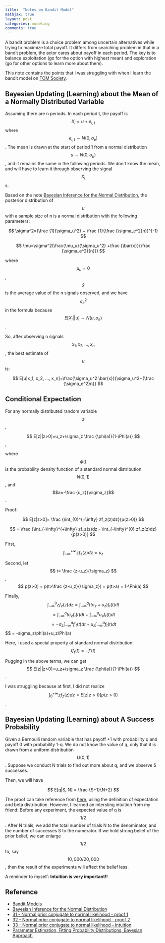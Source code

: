 ```yaml
---
title:  "Notes on Bandit Model"
mathjax: true
layout: post
categories: modeling
comments: true
---
```


A bandit problem is a choice problem among uncertain alternatives while trying to maximize total payoff. It differs from searching problem in that in a bandit problem, the actor cares about payoff in each period. The key is to balance exploitation (go for the option with highest mean) and exploration (go for other options to learn more about them).

This note contains the points that I was struggling with when I learn the bandit model on [TOM Society](https://sites.google.com/view/tomsociety/2021-summer-school?authuser=0).


## Bayesian Updating (Learning) about the Mean of a Normally Distributed Variable

Assuming there are n periods. In each period t, the payoff is $$X_i=u+e_{i,t}$$ where $$e_{i,t} \sim N(0, \sigma_e)$$. The mean is drawn at the start of period 1 from a normal distribution $$u \sim N(0, \sigma_u)$$, and it remains the same in the following periods. We don't know the mean, and will have to learn it through observing the signal $$X_i$$s.

Based on the note [Bayesian Inference for the Normal Distribution](http://www.ams.sunysb.edu/~zhu/ams570/Bayesian_Normal.pdf), the posterior distribution of $$u$$ with a sample size of n is a normal distribution with the following parameters:

$$ \sigma^2=(\frac {1}{\sigma_u^2} + \frac {1}{\frac {\sigma_e^2}n})^{-1} $$

$$ \mu=\sigma^2(\frac{\mu_u}{\sigma_u^2} +\frac {\bar{x}}{\frac {\sigma_e^2}{n}}) $$

where $$\mu_u=0$$, $$\bar{x}$$ is the average value of the n signals observed, and we have $${\sigma_e^2}$$ in the formula because $$ E[X_i||u] \sim N(u, \sigma_e) $$.

So, after observing n signals $$x_1, x_2, ..., x_n$$, the best estimate of $$u$$ is:

$$ E[u|x_1, x_2, ..., x_n]=\frac{\sigma_u^2 \bar{x}}{\sigma_u^2+{\frac {\sigma_e^2}n}} $$

## Conditional Expectation
For any normally distributed random variable $$z$$, 

$$ E[z||z>0]=u_z+\sigma_z \frac {\phi(a)}{1-\Phi(a)} $$, 

where $$\phi()$$ is the probability density function of a standard normal distribution $$N(0,1)$$, and $$a=-\frac {u_z}{\sigma_z}$$.

Proof:

$$ E[z|z>0]= \frac {\int_{0}^{+\infty} zf_z(z)dz}{p(z>0)} $$

$$ = \frac {\int_{-\infty}^{+\infty} zf_z(z)dz - \int_{-\infty}^{0} zf_z(z)dz}{p(z>0)} $$

First, $$ \int_{-\infty}^{+\infty} zf_z(z)dz = u_z $$

Second, let $$ t= \frac {z-u_z}{\sigma_z} $$, $$ p(z>0) = p(t>\frac {z-u_z}{\sigma_z}) = p(t>a) = 1-\Phi(a) $$

Finally, $$ \int_{-\infty}^{0} zf_z(z)dz = \int_{-\infty}^{a} (t\sigma_z+u_z)f_t(t)dt $$
$$ = \int_{-\infty}^{a} t\sigma_zf_t(t)dt + \int_{-\infty}^{a} u_zf_t(t)dt $$
$$ = -\sigma_z \int_{-\infty}^{a} f'_t(t)dt + u_z \int_{-\infty}^{a} f_t(t)dt $$
$$ = -sigma_z\phi(a)+u_z\Phi(a)

Here, I used a special property of standard normal distribution: $$ tf_t(t)=-f'(t) $$

Pugging in the above terms, we can get $$ E[z||z>0]=u_z+\sigma_z \frac {\phi(a)}{1-\Phi(a)} $$.

I was struggling because at first, I did not realize $$ \int_{0}^{+\infty} zf_z(z)dz = E[z|z>0]p(z>0) $$. 

## Bayesian Updating (Learning) about A Success Probability

Given a Bernoulli random variable that has payoff +1 with probability q and payoff 0 with probability 1-q. We do not know the value of q, only that it is drawn from a uniform distribution $$ U(0,1) $$. Suppose we conduct N trials to find out more about q, and we observe S successes.

Then, we will have 

$$ E[q|S, N] = \frac {S+1}{N+2} $$

The proof can take reference from [here](https://ocw.mit.edu/courses/mathematics/18-443-statistics-for-applications-spring-2015/lecture-notes/MIT18_443S15_LEC8.pdf), using the definition of expectation and beta distribution. However, I learned an intersting intuition from my friend: Before any experiment, the expected value of q is $$1/2$$. After N trials, we add the total number of trials N to the denominator, and the number of successes S to the numerator. If we hold strong belief of the prior belief, we can enlarge $$1/2$$ to, say $$10,000/20,000$$, then the result of the experiments will affect the belief less.

A reminder to myself: **Intuition is very important!!**


## Reference
* [Bandit Models](https://sites.google.com/view/tomsociety/2021-summer-school/156-bandit-models?authuser=0)
* [Bayesian Inference for the Normal Distribution](http://www.ams.sunysb.edu/~zhu/ams570/Bayesian_Normal.pdf)
* [31 - Normal prior conjugate to normal likelihood - proof 1](https://www.youtube.com/watch?v=MUhsT0U_nxY)
* [32 - Normal prior conjugate to normal likelihood - proof 2](https://www.youtube.com/watch?v=OGxHNPYLtko)
* [33 - Normal prior conjugate to normal likelihood - intuition](https://www.youtube.com/watch?v=f3o9Crx3qx4)
* [Parameter Estimation, Fitting Probability Distributions, Bayesian Approach](https://ocw.mit.edu/courses/mathematics/18-443-statistics-for-applications-spring-2015/lecture-notes/MIT18_443S15_LEC8.pdf)